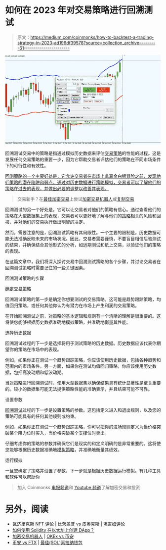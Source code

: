 # 如何在 2023 年对交易策略进行回溯测试

> 原文：<https://medium.com/coinmonks/how-to-backtest-a-trading-strategy-in-2023-ad196df39578?source=collection_archive---------61----------------------->

![](img/fbe021ed258502d3bfa1874cbe38c461.png)

回溯测试交易中的策略是指通过模拟历史数据来评估[交易策略](https://www.nasdaqstrategy.com/)的性能的过程。这是发展任何交易策略的重要一步，因为它帮助交易者评估他们的策略在不同市场条件下的可行性和有效性。

[回测策略的一个主要好处是，它允许交易者在市场上拿真金白银冒险之前，发现他们策略的潜在陷阱和弱点。通过对历史数据进行策略模拟，交易者可以了解他们的策略在过去的表现，并做出必要的调整以改善其表现。](https://www.nasdaqstrategy.com/2022/12/top-metatrader-backtesting-software-in.html)

> 交易新手？在[最佳加密交易](/coinmonks/crypto-exchange-dd2f9d6f3769)上尝试[加密交易机器人](/coinmonks/crypto-trading-bot-c2ffce8acb2a)或[复制交易](/coinmonks/top-10-crypto-copy-trading-platforms-for-beginners-d0c37c7d698c)

回溯测试的另一个好处是，它可以让交易者对他们的策略有信心。通过查看他们的策略在大型数据集上的表现，交易者可以更好地了解与他们的[策略](https://www.nasdaqstrategy.com/)相关的风险和回报，并对他们的交易执行做出明智的决定。

然而，需要注意的是，回溯测试策略有其局限性。一个主要的限制是，历史数据可能无法准确反映未来的市场状况。因此，交易者需要谨慎，不要盲目相信后验测试的结果，并确保结合其他形式的分析，如远期测试和纸上交易，以验证他们的策略的表现。

在这篇文章中，我们将深入探讨交易中回溯测试策略的各个步骤，并讨论交易者在回溯测试策略时需要记住的一些关键因素。

回溯测试策略的步骤

[确定交易策略](https://www.nasdaqstrategy.com/)

回溯测试策略的第一步是确定你想要测试的交易策略。这可能是趋势跟踪策略，均值回归策略，或任何其他你认为有潜力在市场上产生利润的交易策略。

在开始回溯测试之前，对策略的基本逻辑和规则有一个清晰的理解是很重要的。这将使您能够根据历史数据准确地模拟策略，并准确地衡量其性能。

选择历史数据

回溯测试过程的下一步是选择将用于测试策略的历史数据。历史数据应该代表你期望你的策略在市场中的表现。

例如，如果你正在测试一个趋势跟踪策略，你应该使用历史数据，包括各种趋势和范围内的市场条件。另一方面，如果你在测试均值回归策略，你应该使用历史数据，包括高波动期和低波动期。

当[对策略](https://www.nasdaqstrategy.com/2022/12/top-metatrader-backtesting-software-in.html)进行回溯测试时，使用大型数据集以确保结果具有统计显著性是至关重要的。较小的数据集可能无法提供策略性能的准确表示，并且结果可能不可靠。

设置参数

[回溯测试](https://www.nasdaqstrategy.com/2022/12/top-metatrader-backtesting-software-in.html)过程的下一步是设置策略的参数。这包括定义进入和退出规则，以及您的策略可能具有的任何其他规则或约束。

例如，如果你正在测试一个趋势跟踪策略，你可以把你的进场规则定义为当价格突破某个阻力位时买入，当价格突破某个支撑位时卖出。

仔细考虑你的策略的参数并确保它们是现实的和定义明确的是非常重要的。这将使您能够根据历史数据准确地[模拟策略](https://www.nasdaqstrategy.com/2022/12/top-metatrader-backtesting-software-in.html)，并准确地衡量其绩效。

运行模拟

一旦您确定了策略并设置了参数，下一步就是根据历史数据运行模拟。有几种工具和软件可以帮助你

> 加入 Coinmonks [电报频道](https://t.me/coincodecap)和 [Youtube 频道](https://www.youtube.com/c/coinmonks/videos)了解加密交易和投资

# 另外，阅读

*   [瓦济里克斯 NFT 评论](https://coincodecap.com/wazirx-nft-review) | [比茨盖普 vs 皮奥克斯](https://coincodecap.com/bitsgap-vs-pionex) | [坦吉姆评论](https://coincodecap.com/tangem-wallet-review)
*   [如何使用 Solidity 在以太坊上创建 DApp？](https://coincodecap.com/create-a-dapp-on-ethereum-using-solidity)
*   [加密交易机器人](/coinmonks/crypto-trading-bot-c2ffce8acb2a) | [OKEx vs 币安](https://coincodecap.com/okex-vs-binance)
*   [币安 vs FTX](https://coincodecap.com/binance-vs-ftx) | [最佳(SOL)索拉纳钱包](https://coincodecap.com/solana-wallets)